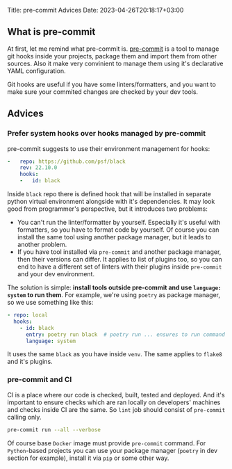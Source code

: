 Title: pre-commit Advices
Date: 2023-04-26T20:18:17+03:00

## What is pre-commit
At first, let me remind what pre-commit is.
[pre-commit](https://pre-commit.com) is a tool to manage git hooks inside your projects, package them and import them from other sources. Also it make very convinient to manage them using it's declarative YAML configuration.

Git hooks are useful if you have some linters/formatters, and you want to make sure your commited changes are checked by your dev tools.

## Advices

### Prefer system hooks over hooks managed by pre-commit
pre-commit suggests to use their environment management for hooks:
```yaml
-   repo: https://github.com/psf/black
    rev: 22.10.0
    hooks:
    -   id: black
```
Inside `black` repo there is defined hook that will be installed in separate python virtual environment alongside with it's dependencies. It may look good from programmer's perspective, but it introduces two problems:
- You can't run the linter/formatter by yourself. Especially it's useful with formatters, so you have to format code by yourself. Of course you can install the same tool using another package manager, but it leads to another problem.
- If you have tool installed via `pre-commit` and another package manager, then their versions can differ. It applies to list of plugins too, so you can end to have a different set of linters with their plugins inside `pre-commit` and your dev environment.

The solution is simple: **install tools outside pre-commit and use `language: system` to run them**. For example, we're using `poetry` as package manager, so we use something like this:
```yaml
- repo: local
  hooks:
    - id: black
      entry: poetry run black  # poetry run ... ensures to run command inside it's venv
      language: system
```
It uses the same `black` as you have inside `venv`. The same applies to `flake8` and it's plugins.

### pre-commit and CI
CI is a place where our code is checked, built, tested and deployed. And it's important to ensure checks which are ran locally on developers' machines and checks inside CI are the same. So `lint` job should consist of `pre-commit` calling only. 
```bash
pre-commit run --all --verbose
```
Of course base `Docker` image must provide `pre-commit` command. For `Python`-based projects you can use your package manager (`poetry` in dev section for example), install it via `pip` or some other way.
